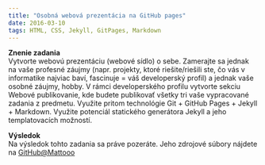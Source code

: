 ```yaml
---
title: "Osobná webová prezentácia na GitHub pages"
date: 2016-03-10
tags: HTML, CSS, Jekyll, GitPages, Markdown
---
```

**Znenie zadania**<br>
Vytvorte webovú prezentáciu (webové sídlo) o sebe. Zamerajte sa jednak na vaše profesné záujmy (napr. projekty, ktoré riešite/riešili ste, čo vás v informatike najviac baví, fascinuje = váš developerský profil) a jednak vaše osobné záujmy, hobby.
V rámci developerského profilu vytvorte sekciu Webové publikovanie, kde budete publikovať všetky tri vaše vypracované zadania z predmetu.
Využite pritom technológie Git + GitHub Pages + Jekyll + Markdown. Využite potenciál statického generátora Jekyll a jeho templatovacích možností.

**Výsledok**<br>
Na výsledok tohto zadania sa práve pozeráte. Jeho zdrojové súbory nájdete na [GitHub@Mattooo](https://github.com/Mattooo/mattooo.github.io)